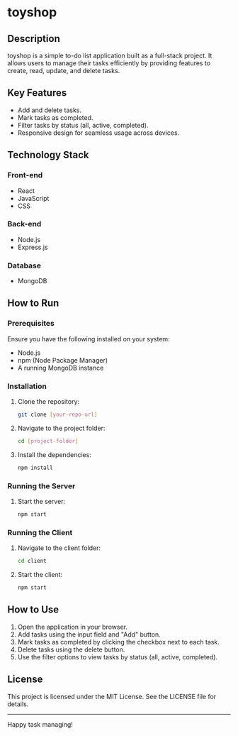# toyshop

## Description

toyshop is a simple to-do list application built as a full-stack project. It allows users to manage their tasks efficiently by providing features to create, read, update, and delete tasks.

## Key Features

- Add and delete tasks.
- Mark tasks as completed.
- Filter tasks by status (all, active, completed).
- Responsive design for seamless usage across devices.

## Technology Stack

### Front-end
- React
- JavaScript
- CSS

### Back-end
- Node.js
- Express.js

### Database
- MongoDB

## How to Run

### Prerequisites
Ensure you have the following installed on your system:
- Node.js
- npm (Node Package Manager)
- A running MongoDB instance

### Installation

1. Clone the repository:
   ```bash
   git clone [your-repo-url]
   ```

2. Navigate to the project folder:
   ```bash
   cd [project-folder]
   ```

3. Install the dependencies:
   ```bash
   npm install
   ```

### Running the Server

1. Start the server:
   ```bash
   npm start
   ```

### Running the Client

1. Navigate to the client folder:
   ```bash
   cd client
   ```

2. Start the client:
   ```bash
   npm start
   ```

## How to Use

1. Open the application in your browser.
2. Add tasks using the input field and "Add" button.
3. Mark tasks as completed by clicking the checkbox next to each task.
4. Delete tasks using the delete button.
5. Use the filter options to view tasks by status (all, active, completed).

## License

This project is licensed under the MIT License. See the LICENSE file for details.

---

Happy task managing!